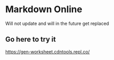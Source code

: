 # Markdown Online

 Will not update and will in the future get replaced

## Go here to try it

https://gen-worksheet.cdntools.repl.co/
